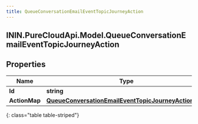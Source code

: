 ```yaml
---
title: QueueConversationEmailEventTopicJourneyAction
---
```

## ININ.PureCloudApi.Model.QueueConversationEmailEventTopicJourneyAction

## Properties

|Name | Type | Description | Notes|
|------------ | ------------- | ------------- | -------------|
| **Id** | **string** |  | [optional] |
| **ActionMap** | [**QueueConversationEmailEventTopicJourneyActionMap**](QueueConversationEmailEventTopicJourneyActionMap.html) |  | [optional] |
{: class="table table-striped"}



